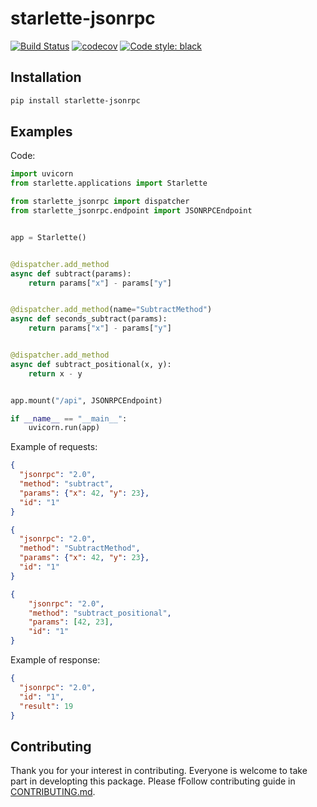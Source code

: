 # starlette-jsonrpc

[![Build Status](https://travis-ci.com/kdebowski/starlette-jsonrpc.svg?token=JXg8SCx8Y9Ybz183mTgo&branch=master)](https://travis-ci.com/kdebowski/starlette-jsonrpc)
[![codecov](https://codecov.io/gh/kdebowski/starlette-jsonrpc/branch/master/graph/badge.svg?token=3DkWshhv8x)](https://codecov.io/gh/kdebowski/starlette-jsonrpc)
[![Code style: black](https://img.shields.io/badge/code%20style-black-000000.svg)](https://github.com/ambv/black)

## Installation

```bash
pip install starlette-jsonrpc
```


## Examples

Code:
```python
import uvicorn
from starlette.applications import Starlette

from starlette_jsonrpc import dispatcher
from starlette_jsonrpc.endpoint import JSONRPCEndpoint


app = Starlette()


@dispatcher.add_method
async def subtract(params):
    return params["x"] - params["y"]


@dispatcher.add_method(name="SubtractMethod")
async def seconds_subtract(params):
    return params["x"] - params["y"]


@dispatcher.add_method
async def subtract_positional(x, y):
    return x - y


app.mount("/api", JSONRPCEndpoint)

if __name__ == "__main__":
    uvicorn.run(app)
```

Example of requests:

```json
{
  "jsonrpc": "2.0",
  "method": "subtract",
  "params": {"x": 42, "y": 23},
  "id": "1"
}
```

```json
{
  "jsonrpc": "2.0",
  "method": "SubtractMethod",
  "params": {"x": 42, "y": 23},
  "id": "1"
}
```

```json
{
    "jsonrpc": "2.0",
    "method": "subtract_positional",
    "params": [42, 23],
    "id": "1"
}
```

Example of response:

```json
{
  "jsonrpc": "2.0",
  "id": "1",
  "result": 19
}
```

## Contributing

Thank you for your interest in contributing. Everyone is welcome to take part in developting this package. Please fFollow contributing guide in [CONTRIBUTING.md](https://github.com/kdebowski/starlette-jsonrpc/blob/master/CONTRIBUTING.md).
